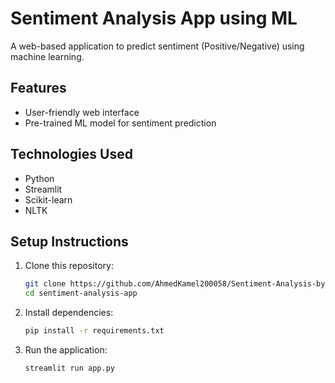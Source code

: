 
# Sentiment Analysis App using ML

A web-based application to predict sentiment (Positive/Negative) using machine learning.

## Features
- User-friendly web interface
- Pre-trained ML model for sentiment prediction

## Technologies Used
- Python
- Streamlit
- Scikit-learn
- NLTK

## Setup Instructions
1. Clone this repository:
   ```bash
   git clone https://github.com/AhmedKamel200058/Sentiment-Analysis-by-using-ML.git
   cd sentiment-analysis-app
   ```
2. Install dependencies:
   ```bash
   pip install -r requirements.txt
   ```
3. Run the application:
   ```bash
   streamlit run app.py
   ```


